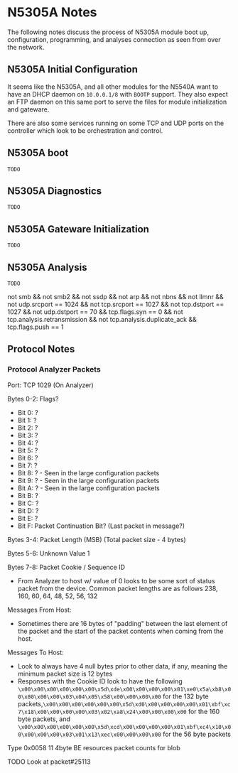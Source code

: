 # N5305A Notes

The following notes discuss the process of N5305A module boot up, configuration, programming, and analyses connection as seen from over the network.

## N5305A Initial Configuration

It seems like the N5305A, and all other modules for the N5540A want to have an DHCP daemon on `10.0.0.1/8` with `BOOTP` support. They also expect an FTP daemon on this same port to serve the files for module initialization and gateware.

There are also some services running on some TCP and UDP ports on the controller which look to be orchestration and control.

## N5305A boot

`TODO`

## N5305A Diagnostics

`TODO`

## N5305A Gateware Initialization

`TODO`

## N5305A Analysis

`TODO`

not smb && not smb2 && not ssdp && not arp && not nbns && not llmnr && not udp.srcport == 1024 && not tcp.srcport == 1027 && not tcp.dstport == 1027 && not udp.dstport == 70 && tcp.flags.syn == 0 && not tcp.analysis.retransmission && not tcp.analysis.duplicate_ack && tcp.flags.push == 1



## Protocol Notes


### Protocol Analyzer Packets

Port: TCP 1029 (On Analyzer)

Bytes 0-2: Flags?
 * Bit 0: ?
 * Bit 1: ?
 * Bit 2: ?
 * Bit 3: ?
 * Bit 4: ?
 * Bit 5: ?
 * Bit 6: ?
 * Bit 7: ?
 * Bit 8: ? - Seen in the large configuration packets
 * Bit 9: ? - Seen in the large configuration packets
 * Bit A: ? - Seen in the large configuration packets
 * Bit B: ?
 * Bit C: ?
 * Bit D: ?
 * Bit E: ?
 * Bit F: Packet Continuation Bit? (Last packet in message?)

Bytes 3-4: Packet Length (MSB) (Total packet size - 4 bytes)

Bytes 5-6: Unknown Value 1

Bytes 7-8: Packet Cookie / Sequence ID
 * From Analyzer to host w/ value of 0 looks to be some sort of status packet from the device. Common packet lengths are as follows 238, 160, 60, 64, 48, 52, 56, 132

Messages From Host:
 * Sometimes there are 16 bytes of "padding" between the last element of the packet and the start of the packet contents when coming from the host.

Messages To Host:
 * Look to always have 4 null bytes prior to other data, if any, meaning the minimum packet size is 12 bytes
 * Responses with the Cookie ID look to have the following `\x00\x00\x00\x00\x00\x00\x5d\xde\x00\x00\x00\x00\x01\xe0\x5a\xb8\x00\x00\x00\x00\x03\x04\x05\x58\x00\x00\x00\x00` for the 132 byte packets,`\x00\x00\x00\x00\x00\x00\x5d\xd0\x00\x00\x00\x00\x01\xbf\xc7\x18\x00\x00\x00\x00\x03\x02\xa8\x24\x00\x00\x00\x00` for the 160 byte packets, and `\x00\x00\x00\x00\x00\x00\x5d\xcd\x00\x00\x00\x00\x01\xbf\xc4\x10\x00\x00\x00\x00\x03\x01\x13\xec\x00\x00\x00\x00` for the 56 byte packets


Type 0x0058
	11 4byte BE resources
	packet counts for blob


TODO Look at packet#25113
